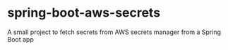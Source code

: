 # spring-boot-aws-secrets
A small project to fetch secrets from AWS secrets manager from a Spring Boot app
